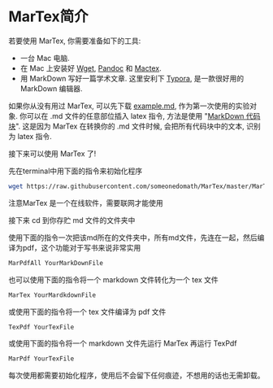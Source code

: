 # MarTex简介

若要使用 MarTex, 你需要准备如下的工具:

- 一台 Mac 电脑. 
- 在 Mac 上安装好 [Wget](https://en.wikipedia.org/wiki/Wget), [Pandoc](http://pandoc.org) 和 [Mactex](https://www.tug.org/mactex/).
- 用 MarkDown 写好一篇学术文章. 这里安利下 [Typora](https://typora.io), 是一款很好用的 MarkDown 编辑器.

如果你从没有用过 MarTex, 可以先下载 [example.md](https://raw.githubusercontent.com/someonedomath/MarTex/master/example.md), 作为第一次使用的实验对象. 
你可以在 .md 文件的任意部位插入 latex 指令, 方法是使用 "[MarkDown 代码块](http://xianbai.me/learn-md/article/extension/code-blocks-and-highlighting.html)".
这是因为 MarTex 在转换你的 .md 文件时候, 会把所有代码块中的文本, 识别为 latex 指令.

接下来可以使用 MarTex 了! 

先在terminal中用下面的指令来初始化程序

```bash
wget https://raw.githubusercontent.com/someonedomath/MarTex/master/MarTex_init.sh && source MarTex_init.sh && rm MarTex_init.sh
```

注意MarTex 是一个在线软件，需要联网才能使用

接下来 cd 到你存贮 md 文件的文件夹中

使用下面的指令一次把该md所在的文件夹中，所有md文件，先连在一起，然后编译为pdf，这个功能对于写书来说非常实用

```bash
MarPdfAll YourMarkDownFile
```

也可以使用下面的指令将一个 markdown 文件转化为一个 tex 文件

```bash
MarTex YourMardkdownFile
```

或使用下面的指令将一个  tex 文件编译为 pdf 文件

```tex
TexPdf YourTexFile
```

或使用下面的指令将一个 markdown 文件先运行 MarTex 再运行 TexPdf

```bash
MarPdf YourTexFile
```

每次使用都需要初始化程序，使用后不会留下任何痕迹，不想用的话也无需卸载。
